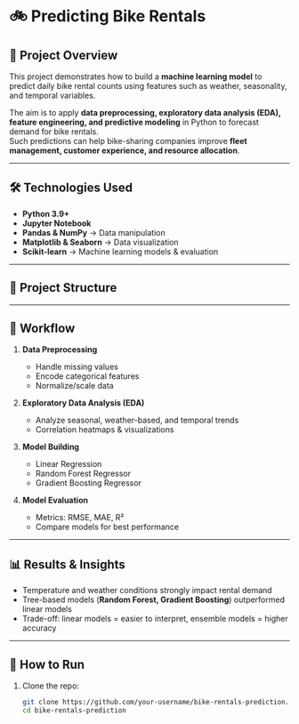 # 🚲 Predicting Bike Rentals

<!-- PROJECT OVERVIEW -->
## 📌 Project Overview
This project demonstrates how to build a **machine learning model** to predict daily bike rental counts using features such as weather, seasonality, and temporal variables.  

The aim is to apply **data preprocessing, exploratory data analysis (EDA), feature engineering, and predictive modeling** in Python to forecast demand for bike rentals.  
Such predictions can help bike-sharing companies improve **fleet management, customer experience, and resource allocation**.

---

<!-- TECHNOLOGIES -->
## 🛠️ Technologies Used
- **Python 3.9+**
- **Jupyter Notebook**
- **Pandas & NumPy** → Data manipulation
- **Matplotlib & Seaborn** → Data visualization
- **Scikit-learn** → Machine learning models & evaluation

---

<!-- PROJECT STRUCTURE -->
## 📂 Project Structure

---

<!-- WORKFLOW -->
## 🔎 Workflow
1. **Data Preprocessing**
   - Handle missing values
   - Encode categorical features
   - Normalize/scale data

2. **Exploratory Data Analysis (EDA)**
   - Analyze seasonal, weather-based, and temporal trends
   - Correlation heatmaps & visualizations

3. **Model Building**
   - Linear Regression
   - Random Forest Regressor
   - Gradient Boosting Regressor

4. **Model Evaluation**
   - Metrics: RMSE, MAE, R²
   - Compare models for best performance

---

<!-- RESULTS -->
## 📊 Results & Insights
- Temperature and weather conditions strongly impact rental demand  
- Tree-based models (**Random Forest, Gradient Boosting**) outperformed linear models  
- Trade-off: linear models = easier to interpret, ensemble models = higher accuracy  

---

<!-- HOW TO RUN -->
## 🚀 How to Run
1. Clone the repo:
   ```bash
   git clone https://github.com/your-username/bike-rentals-prediction.git
   cd bike-rentals-prediction
